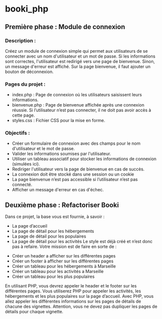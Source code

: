 # booki_php

## Première phase : Module de connexion

### Description : 
Créez un module de connexion simple qui permet aux utilisateurs de se 
connecter avec un nom d'utilisateur et un mot de passe. Si les informations sont correctes, 
l'utilisateur est redirigé vers une page de bienvenue. Sinon, un message d'erreur est affiché.
Sur la page bienvenue, il faut ajouter un bouton de déconnexion.
### Pages du projet : 
* index.php : Page de connexion où les utilisateurs saisissent leurs informations.
* bienvenue.php : Page de bienvenue affichée après une connexion réussie. Si l’utilisateur 
n’est pas connecter, il ne doit pas avoir accès à cette page. 
* styles.css : Fichier CSS pour la mise en forme.
### Objectifs : 
* Créer un formulaire de connexion avec des champs pour le nom d'utilisateur et le 
mot de passe.
* Valider les informations soumises par l'utilisateur.
* Utiliser un tableau associatif pour stocker les informations de connexion (simulées 
ici).
* Rediriger l'utilisateur vers la page de bienvenue en cas de succès.
* La connexion doit être stocké dans une session ou un cookie
* La page bienvenue n’est pas accessible si l’utilisateur n’est pas connecté.
* Afficher un message d'erreur en cas d'échec.

## Deuxième phase : Refactoriser Booki

Dans ce projet, la base vous est fournie, à savoir : 
- La page d’accueil
- La page de détail pour les hébergements
- La page de détail pour les populaires
- La page de détail pour les activités
Le style est déjà créé et n’est donc pas à refaire. 
Votre mission est de faire en sorte de : 
* Créer un header a afficher sur les différentes pages
* Créer un footer à afficher sur les différentes pages
* Créer un tableau pour les hébergements à Marseille
* Créer un tableau pour les activités a Marseille
* Créer un tableau pour les plus populaires

En utilisant PHP, vous devrez appeler le header et le footer sur les différentes pages. Vous 
utiliserez PHP pour appeler les activités, les hébergements et les plus populaires sur la page 
d’accueil.
Avec PHP, vous allez appeler les différentes informations sur les pages de détails de chacune 
des vignettes. Attention, vous ne devez pas dupliquer les pages de détails pour chaque 
vignette.
